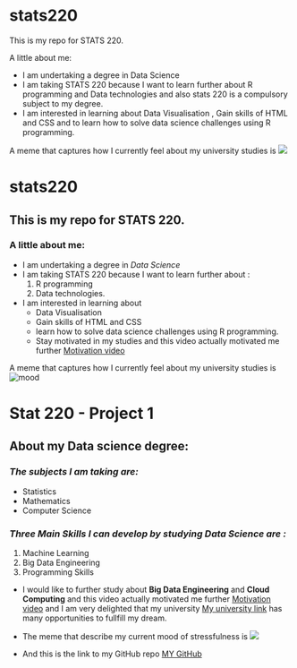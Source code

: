 # stats220
This is my repo for STATS 220. 

A little about me:

- I am undertaking a degree in Data Science
- I am taking STATS 220 because I want to learn further about R programming and Data technologies and also stats 220 is a compulsory subject to my degree.
- I am interested in learning about Data Visualisation , Gain skills of HTML and CSS and to learn how to solve data science challenges using R programming.

A meme that captures how I currently feel about my university studies is ![](https://c.tenor.com/8druEACXtX8AAAAd/tenor.gif)




# stats220
## This is my repo for **STATS 220**. 

### A little about me:

- I am undertaking a degree in *Data Science*
- I am taking STATS 220 because I want to learn further about :
     1. R programming 
     2. Data technologies.
- I am interested in learning about
     - Data Visualisation
     - Gain skills of HTML and CSS 
     - learn how to solve data science challenges using R programming.
     - Stay motivated in my studies and this video actually motivated me further [Motivation video](https://www.youtube.com/watch?v=9R3X0JoCLyU)

A meme that captures how I currently feel about my university studies is ![mood](https://c.tenor.com/qKBP44O5488AAAAd/tenor.gif)



# Stat 220 - Project 1

## About my **Data science** degree:

### *The subjects I am taking are:*
   - Statistics
   - Mathematics
   - Computer Science
     
### *Three Main Skills I can develop by studying Data Science are :*
1. Machine Learning
2. Big Data Engineering
3. Programming Skills

- I would like to further study about **Big Data Engineering** and **Cloud Computing** and this video actually motivated me further [Motivation video](https://www.youtube.com/watch?v=9R3X0JoCLyU) and I am very delighted that my university [My university link](https://www.auckland.ac.nz/en.html) has many opportunities to fullfill my dream.

- The meme that describe my current mood of stressfulness is ![](https://c.tenor.com/qKBP44O5488AAAAd/tenor.gif)
- And this is the link to my GitHub repo [MY GitHub](https://github.com/csen387/stats220)
